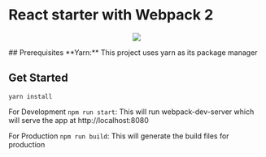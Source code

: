 # React starter with Webpack 2
<p align="center"><img src="https://geeks.wego.com/content/images/2015/12/react-webpack-1.png"/></p>
## Prerequisites
**Yarn:** This project uses yarn as its package manager

## Get Started
`yarn install`

For Development
`npm run start`: This will run webpack-dev-server which will serve the app at http://localhost:8080

For Production
`npm run build`: This will generate the build files for production
